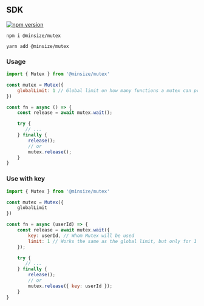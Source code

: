 ## SDK
[![npm version](https://img.shields.io/npm/v/minsize/mutex)](https://www.npmjs.com/package/minsize/mutex)

```
npm i @minsize/mutex

yarn add @minsize/mutex
```

### Usage
```js
import { Mutex } from '@minsize/mutex'

const mutex = Mutex({
    globalLimit: 1 // Global limit on how many functions a mutex can process at once
})

const fn = async () => {
    const release = await mutex.wait();

    try {
       // ...
    } finally {
        release();
        // or
        mutex.release();
    }
}

```


### Use with key
```js
import { Mutex } from '@minsize/mutex'

const mutex = Mutex({
    globalLimit
})

const fn = async (userId) => {
    const release = await mutex.wait({
        key: userId, // Whom Mutex will be used
        limit: 1 // Works the same as the global limit, but only for 1 key
    });

    try {
       // ...
    } finally {
        release();
        // or 
        mutex.release({ key: userId });
    }
}

```